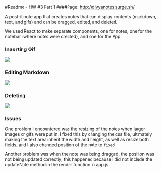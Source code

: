 #Readme - HW #3 Part 1
####Page: http://divyanotes.surge.sh/


A post-it note app that creates notes that can display contents (markdown, text, and gifs) and can be dragged, edited, and deleted.

We used React to make separate components, one for notes, one for the notebar (where notes were created), and one for the App.

### Inserting Gif
![](http://g.recordit.co/7Yk2AXRuHG.gif)

### Editing Markdown
![](http://g.recordit.co/z9gRva28X6.gif)

### Deleting
![](http://g.recordit.co/nY6aIf6qbd.gif)

### Issues
One problem I encountered was the resizing of the notes when larger images or gifs were put in. I fixed this by changing the css file, ultimately making the text area inherit the width and height, as well as resize both fields, and I also changed position of the note to `fixed`.

Another problem was when the note was being dragged, the position was not being updated correctly; this happened because I did not include the updateNote method in the render function in app.js. 
